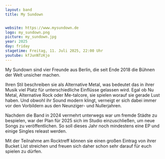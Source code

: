 ```yaml
---
layout: band
title: My Sundown


website: https://www.mysundown.de
logo: my_sundown.png
picture: my_sundown.jpg
year: 2025
day: friday
stagetime: Freitag, 11. Juli 2025, 22:00 Uhr
youtube: kfJunNTzKjo
---
```


My Sundown sind vier Freunde aus Berlin, die seit Ende 2018 die Bühnen der Welt
unsicher machen.

Ihren Stil beschreiben sie als Alternative Metal, was bedeutet das in  ihrer
Musik viel Platz für unterschiedliche Einflüsse gelassen wird. Egal ob Nu Metal,
Alternative Rock oder Me-talcore, sie spielen worauf sie gerade Lust haben. Und
obwohl ihr Sound modern klingt, verneigt er sich dabei immer vor den Vorbildern
aus den Neunziger- und Nullerjahren.

Nachdem die Band in 2024 vermehrt unterwegs war um fremde Städte zu bespielen,
war der Plan für 2025 sich im Studio einzuschließen, um neue Songs zu
veröffentlichen. So soll dieses Jahr noch mindestens eine EP und einige Singles
releast werden.

Mit der Teilnahme am Rocktreff können sie einen großen Eintrag von ihrer Bucket
List streichen und freuen sich daher schon sehr darauf für euch spielen zu
dürfen.
